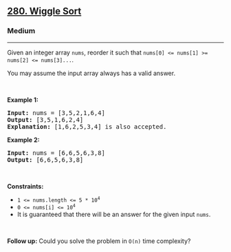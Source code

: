 <h2><a href="https://leetcode.com/problems/wiggle-sort/?envType=study-plan-v2&envId=premium-algo-100">280. Wiggle Sort</a></h2><h3>Medium</h3><hr><p>Given an integer array <code>nums</code>, reorder it such that <code>nums[0] &lt;= nums[1] &gt;= nums[2] &lt;= nums[3]...</code>.</p>

<p>You may assume the input array always has a valid answer.</p>

<p>&nbsp;</p>
<p><strong class="example">Example 1:</strong></p>

<pre>
<strong>Input:</strong> nums = [3,5,2,1,6,4]
<strong>Output:</strong> [3,5,1,6,2,4]
<strong>Explanation:</strong> [1,6,2,5,3,4] is also accepted.
</pre>

<p><strong class="example">Example 2:</strong></p>

<pre>
<strong>Input:</strong> nums = [6,6,5,6,3,8]
<strong>Output:</strong> [6,6,5,6,3,8]
</pre>

<p>&nbsp;</p>
<p><strong>Constraints:</strong></p>

<ul>
	<li><code>1 &lt;= nums.length &lt;= 5 * 10<sup>4</sup></code></li>
	<li><code>0 &lt;= nums[i] &lt;= 10<sup>4</sup></code></li>
	<li>It is guaranteed that there will be an answer for the given input <code>nums</code>.</li>
</ul>

<p>&nbsp;</p>
<p><strong>Follow up:</strong> Could you solve the problem in <code>O(n)</code> time complexity?</p>
